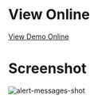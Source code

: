 # View Online
[View Demo Online](https://fariidlotfi.github.io/ready-templates/sections/alert-message-1/)

# Screenshot
![alert-messages-shot](https://github.com/fariidlotfi/ready-templates/assets/138003177/dee7e82c-0296-4e1d-bdc4-41abe3c1ce5c)

